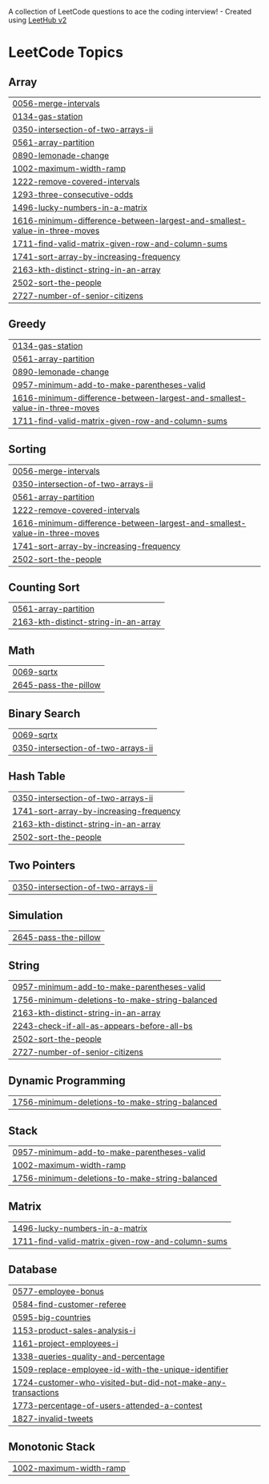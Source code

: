 A collection of LeetCode questions to ace the coding interview! - Created using [LeetHub v2](https://github.com/arunbhardwaj/LeetHub-2.0)
<!---LeetCode Topics Start-->
# LeetCode Topics
## Array
|  |
| ------- |
| [0056-merge-intervals](https://github.com/bhooshan123/leetcode/tree/master/0056-merge-intervals) |
| [0134-gas-station](https://github.com/bhooshan123/leetcode/tree/master/0134-gas-station) |
| [0350-intersection-of-two-arrays-ii](https://github.com/bhooshan123/leetcode/tree/master/0350-intersection-of-two-arrays-ii) |
| [0561-array-partition](https://github.com/bhooshan123/leetcode/tree/master/0561-array-partition) |
| [0890-lemonade-change](https://github.com/bhooshan123/leetcode/tree/master/0890-lemonade-change) |
| [1002-maximum-width-ramp](https://github.com/bhooshan123/leetcode/tree/master/1002-maximum-width-ramp) |
| [1222-remove-covered-intervals](https://github.com/bhooshan123/leetcode/tree/master/1222-remove-covered-intervals) |
| [1293-three-consecutive-odds](https://github.com/bhooshan123/leetcode/tree/master/1293-three-consecutive-odds) |
| [1496-lucky-numbers-in-a-matrix](https://github.com/bhooshan123/leetcode/tree/master/1496-lucky-numbers-in-a-matrix) |
| [1616-minimum-difference-between-largest-and-smallest-value-in-three-moves](https://github.com/bhooshan123/leetcode/tree/master/1616-minimum-difference-between-largest-and-smallest-value-in-three-moves) |
| [1711-find-valid-matrix-given-row-and-column-sums](https://github.com/bhooshan123/leetcode/tree/master/1711-find-valid-matrix-given-row-and-column-sums) |
| [1741-sort-array-by-increasing-frequency](https://github.com/bhooshan123/leetcode/tree/master/1741-sort-array-by-increasing-frequency) |
| [2163-kth-distinct-string-in-an-array](https://github.com/bhooshan123/leetcode/tree/master/2163-kth-distinct-string-in-an-array) |
| [2502-sort-the-people](https://github.com/bhooshan123/leetcode/tree/master/2502-sort-the-people) |
| [2727-number-of-senior-citizens](https://github.com/bhooshan123/leetcode/tree/master/2727-number-of-senior-citizens) |
## Greedy
|  |
| ------- |
| [0134-gas-station](https://github.com/bhooshan123/leetcode/tree/master/0134-gas-station) |
| [0561-array-partition](https://github.com/bhooshan123/leetcode/tree/master/0561-array-partition) |
| [0890-lemonade-change](https://github.com/bhooshan123/leetcode/tree/master/0890-lemonade-change) |
| [0957-minimum-add-to-make-parentheses-valid](https://github.com/bhooshan123/leetcode/tree/master/0957-minimum-add-to-make-parentheses-valid) |
| [1616-minimum-difference-between-largest-and-smallest-value-in-three-moves](https://github.com/bhooshan123/leetcode/tree/master/1616-minimum-difference-between-largest-and-smallest-value-in-three-moves) |
| [1711-find-valid-matrix-given-row-and-column-sums](https://github.com/bhooshan123/leetcode/tree/master/1711-find-valid-matrix-given-row-and-column-sums) |
## Sorting
|  |
| ------- |
| [0056-merge-intervals](https://github.com/bhooshan123/leetcode/tree/master/0056-merge-intervals) |
| [0350-intersection-of-two-arrays-ii](https://github.com/bhooshan123/leetcode/tree/master/0350-intersection-of-two-arrays-ii) |
| [0561-array-partition](https://github.com/bhooshan123/leetcode/tree/master/0561-array-partition) |
| [1222-remove-covered-intervals](https://github.com/bhooshan123/leetcode/tree/master/1222-remove-covered-intervals) |
| [1616-minimum-difference-between-largest-and-smallest-value-in-three-moves](https://github.com/bhooshan123/leetcode/tree/master/1616-minimum-difference-between-largest-and-smallest-value-in-three-moves) |
| [1741-sort-array-by-increasing-frequency](https://github.com/bhooshan123/leetcode/tree/master/1741-sort-array-by-increasing-frequency) |
| [2502-sort-the-people](https://github.com/bhooshan123/leetcode/tree/master/2502-sort-the-people) |
## Counting Sort
|  |
| ------- |
| [0561-array-partition](https://github.com/bhooshan123/leetcode/tree/master/0561-array-partition) |
| [2163-kth-distinct-string-in-an-array](https://github.com/bhooshan123/leetcode/tree/master/2163-kth-distinct-string-in-an-array) |
## Math
|  |
| ------- |
| [0069-sqrtx](https://github.com/bhooshan123/leetcode/tree/master/0069-sqrtx) |
| [2645-pass-the-pillow](https://github.com/bhooshan123/leetcode/tree/master/2645-pass-the-pillow) |
## Binary Search
|  |
| ------- |
| [0069-sqrtx](https://github.com/bhooshan123/leetcode/tree/master/0069-sqrtx) |
| [0350-intersection-of-two-arrays-ii](https://github.com/bhooshan123/leetcode/tree/master/0350-intersection-of-two-arrays-ii) |
## Hash Table
|  |
| ------- |
| [0350-intersection-of-two-arrays-ii](https://github.com/bhooshan123/leetcode/tree/master/0350-intersection-of-two-arrays-ii) |
| [1741-sort-array-by-increasing-frequency](https://github.com/bhooshan123/leetcode/tree/master/1741-sort-array-by-increasing-frequency) |
| [2163-kth-distinct-string-in-an-array](https://github.com/bhooshan123/leetcode/tree/master/2163-kth-distinct-string-in-an-array) |
| [2502-sort-the-people](https://github.com/bhooshan123/leetcode/tree/master/2502-sort-the-people) |
## Two Pointers
|  |
| ------- |
| [0350-intersection-of-two-arrays-ii](https://github.com/bhooshan123/leetcode/tree/master/0350-intersection-of-two-arrays-ii) |
## Simulation
|  |
| ------- |
| [2645-pass-the-pillow](https://github.com/bhooshan123/leetcode/tree/master/2645-pass-the-pillow) |
## String
|  |
| ------- |
| [0957-minimum-add-to-make-parentheses-valid](https://github.com/bhooshan123/leetcode/tree/master/0957-minimum-add-to-make-parentheses-valid) |
| [1756-minimum-deletions-to-make-string-balanced](https://github.com/bhooshan123/leetcode/tree/master/1756-minimum-deletions-to-make-string-balanced) |
| [2163-kth-distinct-string-in-an-array](https://github.com/bhooshan123/leetcode/tree/master/2163-kth-distinct-string-in-an-array) |
| [2243-check-if-all-as-appears-before-all-bs](https://github.com/bhooshan123/leetcode/tree/master/2243-check-if-all-as-appears-before-all-bs) |
| [2502-sort-the-people](https://github.com/bhooshan123/leetcode/tree/master/2502-sort-the-people) |
| [2727-number-of-senior-citizens](https://github.com/bhooshan123/leetcode/tree/master/2727-number-of-senior-citizens) |
## Dynamic Programming
|  |
| ------- |
| [1756-minimum-deletions-to-make-string-balanced](https://github.com/bhooshan123/leetcode/tree/master/1756-minimum-deletions-to-make-string-balanced) |
## Stack
|  |
| ------- |
| [0957-minimum-add-to-make-parentheses-valid](https://github.com/bhooshan123/leetcode/tree/master/0957-minimum-add-to-make-parentheses-valid) |
| [1002-maximum-width-ramp](https://github.com/bhooshan123/leetcode/tree/master/1002-maximum-width-ramp) |
| [1756-minimum-deletions-to-make-string-balanced](https://github.com/bhooshan123/leetcode/tree/master/1756-minimum-deletions-to-make-string-balanced) |
## Matrix
|  |
| ------- |
| [1496-lucky-numbers-in-a-matrix](https://github.com/bhooshan123/leetcode/tree/master/1496-lucky-numbers-in-a-matrix) |
| [1711-find-valid-matrix-given-row-and-column-sums](https://github.com/bhooshan123/leetcode/tree/master/1711-find-valid-matrix-given-row-and-column-sums) |
## Database
|  |
| ------- |
| [0577-employee-bonus](https://github.com/bhooshan123/leetcode/tree/master/0577-employee-bonus) |
| [0584-find-customer-referee](https://github.com/bhooshan123/leetcode/tree/master/0584-find-customer-referee) |
| [0595-big-countries](https://github.com/bhooshan123/leetcode/tree/master/0595-big-countries) |
| [1153-product-sales-analysis-i](https://github.com/bhooshan123/leetcode/tree/master/1153-product-sales-analysis-i) |
| [1161-project-employees-i](https://github.com/bhooshan123/leetcode/tree/master/1161-project-employees-i) |
| [1338-queries-quality-and-percentage](https://github.com/bhooshan123/leetcode/tree/master/1338-queries-quality-and-percentage) |
| [1509-replace-employee-id-with-the-unique-identifier](https://github.com/bhooshan123/leetcode/tree/master/1509-replace-employee-id-with-the-unique-identifier) |
| [1724-customer-who-visited-but-did-not-make-any-transactions](https://github.com/bhooshan123/leetcode/tree/master/1724-customer-who-visited-but-did-not-make-any-transactions) |
| [1773-percentage-of-users-attended-a-contest](https://github.com/bhooshan123/leetcode/tree/master/1773-percentage-of-users-attended-a-contest) |
| [1827-invalid-tweets](https://github.com/bhooshan123/leetcode/tree/master/1827-invalid-tweets) |
## Monotonic Stack
|  |
| ------- |
| [1002-maximum-width-ramp](https://github.com/bhooshan123/leetcode/tree/master/1002-maximum-width-ramp) |
<!---LeetCode Topics End-->